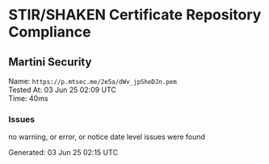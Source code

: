 # STIR/SHAKEN Certificate Repository Compliance

## Martini Security

Name: `https://p.mtsec.me/2e5a/dWv_jpSheDJn.pem`\
Tested At: 03 Jun 25 02:09 UTC\
Time: 40ms

### Issues

no warning, or error, or notice date level issues were found

Generated: 03 Jun 25 02:15 UTC